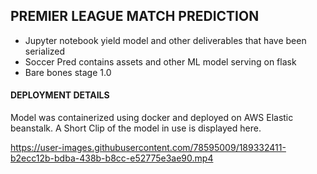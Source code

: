 ## PREMIER LEAGUE MATCH PREDICTION

- Jupyter notebook yield model and other deliverables that have been serialized
- Soccer Pred contains assets and other ML model serving on flask
- Bare bones stage 1.0

#### DEPLOYMENT DETAILS
Model was containerized using docker and deployed on AWS Elastic beanstalk.
A Short Clip of the model in use is displayed here.

https://user-images.githubusercontent.com/78595009/189332411-b2ecc12b-bdba-438b-b8cc-e52775e3ae90.mp4

